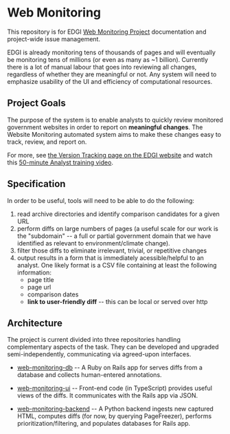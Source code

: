 # Web Monitoring

This repository is for EDGI [Web Monitoring Project](https://github.com/edgi-govdata-archiving/web-monitoring) documentation and project-wide issue management.

EDGI is already monitoring tens of thousands of pages and will eventually be monitoring tens of millions (or even as many as ~1 billion). Currently there is a lot of manual labour that goes into reviewing all changes, regardless of whether they are meaningful or not. Any system will need to emphasize usability of the UI and efficiency of computational resources.

## Project Goals

The purpose of the system is to enable analysts to quickly review monitored government websites in order to report on __meaningful changes__. The Website Monitoring automated system aims to make these changes easy to track, review, and report on.

For more, see [the Version Tracking page on the EDGI website](https://envirodatagov.org/version-tracking/) and watch this
[50-minute Analyst training video](https://www.dropbox.com/s/ciixvu612ktf4nt/new_tracking_training.mp4?dl=0).

## Specification

In order to be useful, tools will need to be able to do the following:

1. read archive directories and identify comparison candidates for a given URL
2. perform diffs on large numbers of pages (a useful scale for our work is the "subdomain" -- a full or partial government domain that we have identified as relevant to environment/climate change).
3. filter those diffs to eliminate irrelevant, trivial, or repetitive changes
4. output results in a form that is immediately acessible/helpful to an analyst. One likely format is a CSV file containing at least the following information:
   - page title
   - page url
   - comparison dates
   - **link to user-friendly diff** -- this can be local or served over http

## Architecture

The project is current divided into three repositories handling complementary aspects of the task. They can be developed and upgraded semi-independently, communicating via agreed-upon interfaces.

* [web-monitoring-db](https://github.com/edgi-govdata-archiving/web-monitoring-db)
  -- A Ruby on Rails app for serves diffs from a database and collects
  human-entered annotations.

* [web-monitoring-ui](https://github.com/edgi-govdata-archiving/web-monitoring-ui)
  -- Front-end code (in TypeScript) provides useful views of the diffs. It
  communicates with the Rails app via JSON.

* [web-monitoring-backend](https://github.com/edgi-govdata-archiving/web-monitoring-backend)
  -- A Python backend ingests new captured HTML, computes diffs (for now, by
  querying PageFreezer), performs prioritization/filtering, and populates
  databases for Rails app.
